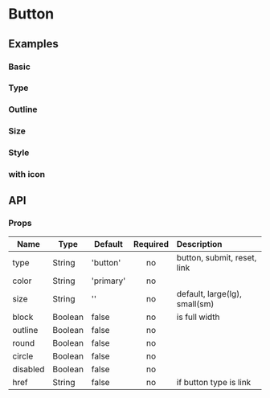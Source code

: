 # Button

## Examples
### Basic
<code-pen hash='wEBBzQ' :height="350"></code-pen>

### Type
<code-pen hash='mGyyRx' :height="150"></code-pen>

### Outline
<code-pen hash='jvEPVM' :height="350"></code-pen>

### Size
<code-pen hash='NLPPpJ'></code-pen>

### Style
<code-pen hash='VGYvMa' :height="350"></code-pen>

### with icon
<code-pen hash='mGjBPK' :height="150"></code-pen>

## API
### Props
| Name | Type | Default | Required | Description |
| ------ | ----------- | ------ |:-----:|:-------------|
| type   | String | 'button' | no | button, submit, reset, link |
| color   | String | 'primary' | no |  |
| size   | String | '' | no | default, large(lg), small(sm) |
| block   | Boolean | false | no | is full width |
| outline   | Boolean | false | no | |
| round   | Boolean | false | no | |
| circle   | Boolean | false | no | |
| disabled   | Boolean | false | no | |
| href   | String | false | no | if button type is link |
